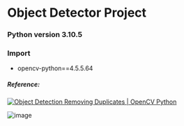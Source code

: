# Object Detector Project

### Python version 3.10.5

### Import
* opencv-python==4.5.5.64

##### Reference:

[![Object Detection Removing Duplicates | OpenCV Python](https://user-images.githubusercontent.com/80059240/185274972-067ef5a9-4812-4b79-a0dc-085c7142bc58.png)](https://www.youtube.com/watch?v=diWDgKcH3E0&t=410s)


![image](https://user-images.githubusercontent.com/80059240/185274972-067ef5a9-4812-4b79-a0dc-085c7142bc58.png)
